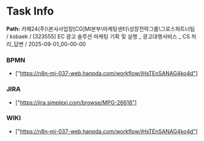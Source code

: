 # Task Info

**Path:** 카페24(주)\본사사업장\[CG]MI본부\마케팅센터\성장전략그룹\그로스파트너팀 / ksbaek / [323555] EC 광고 솔루션 마케팅 기획 및 실행 _ 광고대행서비스 _ CS 처리_답변 / 2025-09-01_00-00-00

### BPMN
- ["https://n8n-mi-037-web.hanpda.com/workflow/jHsTEnSANAG4ko4d"]

### JIRA
- ["https://jira.simplexi.com/browse/MPG-26618"]

### WIKI
- ["https://n8n-mi-037-web.hanpda.com/workflow/jHsTEnSANAG4ko4d"]


